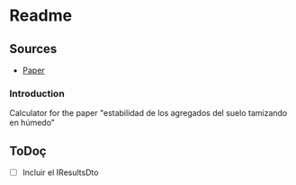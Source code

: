 # Readme

## Sources

- [Paper](https://repository.cimmyt.org/server/api/core/bitstreams/5deb6570-5d4a-4c5c-a1a4-b9b98af16e04/content)

### Introduction

Calculator for the paper "estabilidad de los agregados del suelo tamizando en húmedo"

## ToDoç

- [ ] Incluir el IResultsDto
